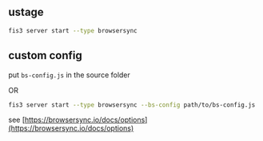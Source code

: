 <!-- markdownlint-disable MD002 MD041 -->

## ustage

```sh
fis3 server start --type browsersync
```

## custom config

put `bs-config.js` in the source folder

OR

```sh
fis3 server start --type browsersync --bs-config path/to/bs-config.js
```

see [https://browsersync.io/docs/options](https://browsersync.io/docs/options)
